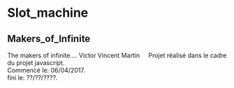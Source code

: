 # Slot_machine   

## Makers_of_Infinite    
The makers of infinite.... Victor Vincent Martin     
Projet réalisé dans le cadre du projet javascript.   
Commencé le: 06/04/2017.   
fini le: ??/??/????.
